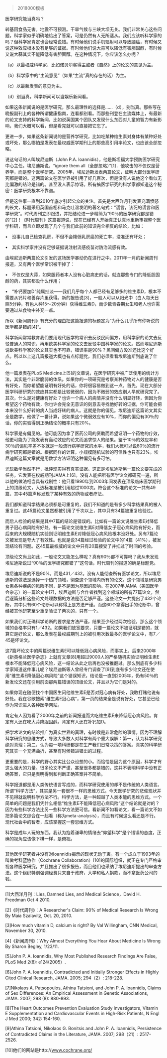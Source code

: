 # 
> 2018000模板



医学研究能当真吗？





转基因食品无害。地震不可预测。干旱气候与三峡大坝无关。我们非常关心这些问题，科学家似乎明确地给出了答案，可是仍然有人无所适从。我们应该听科学家的吗？但科学家肯定也会经常说错。有时候他们说手机辐射可以导致脑癌，有时候又说这种效应根本没有足够的证据。有时候他们说大蒜可以降低有害胆固醇，有时候又说大蒜其实不能降低有害胆固醇。在这种情况下，你应该怎么办呢？





（a）以最权威科学家，比如诺贝尔奖得主或者《自然》上的论文的意见为主。

（b）科学家中的“主流意见”（如果“主流”真的存在的话）为主。

（c）以最新发表的意见为主。

（d）别当真，科学新闻可以当娱乐新闻看。





如果这条新闻说的是医学研究，那么最理性的选择是……（d），别当真。那些写在晚报副刊上的各种所谓健康指南，连看都别看。而那些刊登在主流媒体上，有最新的论文支持的科学新闻，比如说英国某个团队又发现什么东西对儿童的智力有新影响，我们大概可以看，但是看完就可以直接把它忘了。

更进一步，如果这条新闻说的是营养学研究，比如吃某种维生素对身体有某种好处或坏处，那么哪怕是发表在最权威医学期刊上的那些高引用率论文，也应该全部忽略。

说这句话的人叫埃尼迪斯（John P.A. Ioannidis），他是斯坦福大学预防医学研究中心主任。埃尼迪斯说，“ignore them all（全部忽略）”[1]．他攻击的不仅仅是营养学，而是整个医学研究。2005年，埃尼迪斯发表两篇论文，证明大部分医学研究都是错的。这两篇论文在医学界被引用了好几百次，但是没有人说他这个看似无比偏激的结论是错的。甚至没人表示惊讶。所有搞医学研究的科学家都知道这个秘密：医学研究根本不靠谱。

但是这件事一直到2010年底才引起公众的关注。首先是大西洋月刊发表充满愤怒的长文，标题采用英国首相和马克吐温发明的著名句式：“谎言，该死的谎言和医学研究”。时代周刊立即跟进，并把结论进一步精简为“90％的医学研究都是错的”[2]！《时代周刊》这篇报道说，现在已经有人开始真正认真地重新审视整个医学科研，而且立即发现了几个与我们此前的知识完全相反的结论，比如：





•　没事儿自己检查乳房，不但不会降低乳房癌的死亡率，没准还有坏处；

•　其实科学家并没有足够证据说注射流感疫苗对防治流感有效。





由埃尼迪斯两篇论文引发的这场医学暴动仍在进行之中。2011年一月的新闻周刊报道，又有两个医学常识被干掉了：





•　不仅仅是大蒜，如果服药者本人没有心脏病史的话，就连那些专门的降低胆固醇的药，其实都没什么作用；



•　“补钙要加D”纯属扯淡——我们几乎每个人都已经有足够多的维生素D，根本不需要从钙片和善存片里获得。新的报告说[3]，一般人可以从阳光中（白人每天日照5分钟，有色人种15～20分钟）获得维生素D，而少数青春期女生和老人也许需要通过从食物中补充一点。





所以《新闻周刊》有充分的理由把这篇报道的标题定为“为什么几乎所有你听说的医学都是错的[4]”。

科学新闻常常教育我们要用现代医学的常识去反驳民间偏方，用科学家的论文去反驳普通人的常识，再用欧美科学家的论文去反驳中国科学家的论文。然而埃尼迪斯说欧美科学家的论文其实也不可靠，错误率是90%？民间偏方没准还比这个好点。所以以上这几篇报道大概也有点标题党，我们必须看看埃尼迪斯到底说了什么。

他一篇发表在PLoS Medicine上[5]的文章说，在医学研究中被广泛使用的统计方法，其实是个非常脆弱的体系。如果你的一项研究是考察某种药物对人的健康是否有好处，而你希望能证明有好处的话，你将很容易做到这一点。首先，现在大部分医学科研研究的效应其实都是比较微弱的，因为不微弱的效应别人早就研究完了。其次，什么是对健康有好处？也许一个病人的病情并没有什么明显好转，但因为你希望这个药物有效，你也许会完全无意识的刻意去寻找他好转的证据，你可能会把本来没什么好转的病人当成好转的病人。这就是你的偏见。埃尼迪斯这篇论文其实全是数学，他做了一番计算，说如果这个微弱效应有10%，而你的偏见有30％的话，你的实验得到正确结论的概率只有20%。

科学家是有偏见的。他可能因为拿了医药公司的资助而希望证明一个药物的疗效，他更可能为了能发表有轰动效应的论文而追求惊人的结果。鉴于10％的效应率和30％的偏见率差不多就是一般流行病学研究的水平，我们大概可以说80％的流行病学研究都是错的。根据同样的计算，小规模随机试验的可信性也只有23%。埃尼迪斯这篇文章就是用数学方法证明这种偏见有多可怕。

光玩数学当然不行，批评现实得有真实证据。这正是埃尼迪斯另一篇论文要完成的任务，它发表在权威期刊JAMA上[6]。没有人能把所有医学论文都研究一遍，所以他的做法相当具有戏剧性：他只看1990年到2003年间发表在顶级临床医学期刊上的顶级论文，入选标准是被引用超过1000次。符合这个标准的论文一共有49篇，其中45篇声称发现了某种有效的药物或者疗法。

我们都知道科学结果必须都是可重复的，我们不知道的是有多少科学结果真的被人重复过。这45篇论文虽然都被引用了千次以上，其中只有34篇被重复检验过。

而后人检验的结果是其中7篇的结论是错误的。比如有一篇论文说维生素E对降低男子冠心病风险有好处，有一篇论文说维生素E对降低女子冠心病风险有好处，而后来的大规模随机实验则证明维生素E对降低冠心病风险根本没好处。另有7篇论文被发现是夸大了有效性。也就是说34篇经过检验的论文中的14篇（41%），被发现结论有问题。这45篇最权威的论文中只有20篇接受了并扛过了时间的考验。

顶级论文尚且如此，一般论文又能怎么样呢？真有90％都不可靠吗？我从未发现埃尼迪斯说过“90％的医学研究都错了”这句话，时代周刊的报道的确是标题党。

埃尼迪斯说的不是90%，而是431／432。没有人能彻查所有医学论文，所以埃尼迪斯的做法是选择一个热门领域，彻查这个领域内所有的论文。这个领域是研究男女患各种疾病的风险不同，是不是因为基因的影响。在2007年JAMA（美国医学会杂志）的一篇论文中[7]，埃尼迪斯与合作者找到这个领域的所有77篇论文，然后逐篇分析这些论文处理数据的方法是否足够严谨。这些论文一共提出了432个论断，其中只有60个论断可以称得上是方法严谨。而这60个拿得出手的论断中，曾经被其他研究至少重复验证了两次的，只有一个。

如果我们对正确科学论断的要求是方法严谨，结果至少经过两次检验，那么这个领域的合格率只有1／432。如果我们放宽要求，只要一篇论文不被证明是错的，就算它是好论文，那么发表在最权威期刊上的被引用次数最多的医学论文中，有7／45是坏论文。

这7篇坏论文中的两篇说维生素E可以降低冠心病风险，而事实上，后来2000年《新英格兰医学杂志》上就有文章[8]用超过9000人的严格随机实验证明维生素E根本不能降低冠心病风险，这一结论从此之后再也没被推翻过。那么到底有多少科学家知道这件事儿呢？埃尼迪斯等人曾经专门调查了[9]到底有多少论文还在使用“维生素E降低冠心病风险”这个错误知识，结论是一直到2005年，仍有50％的新发论文还在引用前面那两篇错误的顶级论文，并且以为它们是对的。

如果你现在随便找个中国医生问他维生素E是否对冠心病有好处，我敢打赌他说有好处。我在谷歌搜索“维生素E冠心病”，第一页的结果全是说有好处，它甚至已经作为常识进入各种医学网站。

肯定有人因为看了2000年之前的新闻报道而大吃维生素E来降低冠心病风险。肯定有人还在吃大蒜降胆固醇。肯定有人还在补钙加D。

把学术论文的结论推广为真实世界的真理，有时候是非常危险的事情。因为不理解科学研究的思维方式，导致大多数人对科学有两个重大误解：第一，认为科学研究绝对真理；第二，认为每一项科研都是在生产我们日常决策的答案。真实的科学研究其实一个充满曲折，甚至有时候错进错出的过程。

更重要的是，科学的野心其实比公众设想的小。而恰恰是因为这个原因，科学才有这么强大的力量。很多论文不严谨，甚至很多都是错的，这并不表明科学中没有正确答案，它只是表明得到和判断正确答案并不简单。

科学报道都是用人类传统语言写成的，而科学研究使用的却不是传统的人类语言。所谓“科学方法”，其实是另一套很不一样的思维方式。今天医学研究的悲催现状并不见得就说明科学方法不行。科学方法，是一种超越了人类本能的思维方式。一个简单的问题是我们凭什么相信“维生素E不能降低冠心病风险”这个结论就是对的？因为有些科学方法比另一些科学方法更可信。看新闻不如看论文，看一篇论文不如把多篇论文综合在一起看（称为meta-analysis），而且有时候这么看还是不行。现代社会中的智者，应该掌握这一套思维方式。

科学是成年人玩的东西。我认为抱着谦卑的情绪去“仰望科学”是个错误的态度，正确的视角应该像下棋一样，是俯视。





***

其他医学研究者并没有对Ioannidis揭示的现状无动于衷。有一个成立于1993年的叫做考科蓝协作（Cochrane Collaboration）[10]的国际组织，就正在专门严格审视各种医学研究，并且推出了很多报告，而且他们也采纳了埃尼迪斯提出的审查方法。这个组织特别强调经费只来自于政府，大学和私人捐款，而不拿医药公司的钱。





* * *



[1]大西洋月刊：Lies, Damned Lies, and Medical Science，David H. Freedman Oct 4 2010.

[2]《时代周刊》：A Researcher's Claim: 90% of Medical Research Is Wrong By Maia Szalavitz, Oct. 20, 2010.

[3]How much vitamin D, calcium is right? By Val Willingham, CNN Medical, November 30, 2010.

[4]《新闻周刊》：Why Almost Everything You Hear About Medicine Is Wrong By Sharon Begley, 1/23/11.

[5]John P. A. Ioannidis, Why Most Published Research Findings Are False, PLoS Med 2(8): e124(2005）.

[6]John P. A. Ioannidis, Contradicted and Initially Stronger Effects in Highly Cited Clinical Research, JAMA. 2005; 294（2）: 218-228.

[7]Nikolaos A. Patsopoulos, Athina Tatsioni, and John P. A. Ioannidis, Claims of Sex Differences: An Empirical Assessment in Genetic Associations, JAMA. 2007; 298 (8): 880-893.

[8]The Heart Outcomes Prevention Evaluation Study Investigators, Vitamin E Supplementation and Cardiovascular Events in High-Risk Patients, N Engl J Med 2000; 342: 154-160.

[9]Athina Tatsioni, Nikolaos G. Bonitsis and John P. A. Ioannidis, Persistence of Contradicted Claims in the Literature, JAMA. 2007; 298（21）: 2517-2526.

[10]他们的网站是http://www.cochrane.org/





